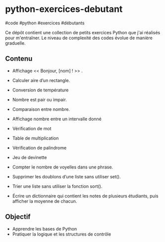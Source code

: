 # python-exercices-debutant
#code #python #exercices #débutants

Ce dépôt contient une collection de petits exercices Python que j'ai réalisés pour m'entraîner.
Le niveau de complexité des codes évolue de manière graduelle.

## Contenu

- Affichage << Bonjour, [nom] ! >> .
- Calculer aire d’un rectangle.
- Conversion de température
- Nombre est pair ou impair.
- Comparaison entre nombre.

- Affichage nombre entre un intervalle donné
- Vérification de mot
- Table de multiplication
- Vérification de palindrome
- Jeu de devinette

- Compter le nombre de voyelles dans une phrase.
- Supprimer les doublons d’une liste sans utiliser set().
- Trier une liste sans utiliser la fonction sort().
- Écrire un dictionnaire qui contient les notes de plusieurs étudiants, puis afficher la moyenne de chacun.


## Objectif

- Apprendre les bases de Python
- Pratiquer la logique et les structures de contrôle
